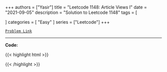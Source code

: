 
+++
authors = ["Yasir"]
title = "Leetcode 1148: Article Views I"
date = "2021-09-05"
description = "Solution to Leetcode 1148"
tags = [
    
]
categories = [
    "Easy"
]
series = ["Leetcode"]
+++



[`Problem Link`](https://leetcode.com/problems/article-views-i/description/)

---

**Code:**

{{< highlight html >}}

{{< /highlight >}}

